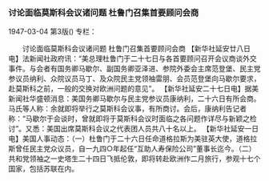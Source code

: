 ### 讨论面临莫斯科会议诸问题  杜鲁门召集首要顾问会商

1947-03-04
第3版()
专栏：

　　讨论面临莫斯科会议诸问题
    杜鲁门召集首要顾问会商
    【新华社延安廿八日电】法新闻社政府讯：“美总理杜鲁门于二十七日与各首要顾问召开会议商谈外交事件。与会者有国务卿马歇尔、副国务卿亚泽进、参院外委会主席范登堡、民主党参议员纳利、众院议员马丁、及众院民主党领袖雷朋、会员范登堡向马歇尔要求，赴莫斯科之前，一般的交换对欧洲问题的意见”。
    【新华社延安二十七日电】据美新闻社华盛顿消息：美国务卿马歇尔与民主党参议员康纳利，二十六日有所会商。马氏等人称：余就即将举行之莫斯科会议事，有所商讨。会后，康纳利告记者称：“马歇尔于会谈时，曾就即将于莫斯科会议时面临之各问题作详尽与新颖之检讨”。又悉：美国出席莫斯科会议之代表团人员共八十名以上。
    【新华社延安一日电】美国人事动态：（一）杜鲁门于二十六日任命道格拉斯为美驻英大使，道格拉斯曾任民主党众议员，自一九四○年起任“互助人寿保险公司”董事长迄今。（二）共和党领袖之一史塔生二十四日飞抵伦敦，即将转赴欧洲作二月旅行，参观十七个国家，包括苏联在内。

